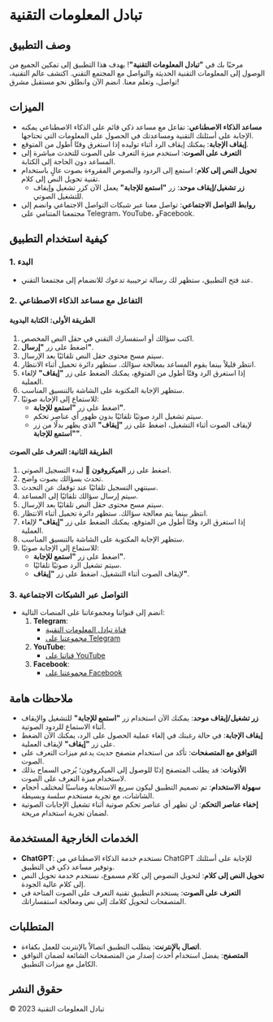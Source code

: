 # تبادل المعلومات التقنية

## وصف التطبيق

مرحبًا بك في **"تبادل المعلومات التقنية"**! يهدف هذا التطبيق إلى تمكين الجميع من الوصول إلى المعلومات التقنية الحديثة والتواصل مع المجتمع التقني. اكتشف عالم التقنية، تواصل، وتعلم معنا. انضم الآن وانطلق نحو مستقبل مشرق!

## الميزات

- **مساعد الذكاء الاصطناعي**: تفاعل مع مساعد ذكي قائم على الذكاء الاصطناعي يمكنه الإجابة على أسئلتك التقنية ومساعدتك في الحصول على المعلومات التي تحتاجها.
- **إيقاف الإجابة**: يمكنك إيقاف الرد أثناء توليده إذا استغرق وقتًا أطول من المتوقع.
- **التعرف على الصوت**: استخدم ميزة التعرف على الصوت للتحدث مباشرة إلى المساعد دون الحاجة إلى الكتابة.
- **تحويل النص إلى كلام**: استمع إلى الردود والنصوص المقروءة بصوت عالٍ باستخدام تقنية تحويل النص إلى كلام.
  - **زر تشغيل/إيقاف موحد**: زر **"استمع للإجابة"** يعمل الآن كزر تشغيل وإيقاف للتشغيل الصوتي.
- **روابط التواصل الاجتماعي**: تواصل معنا عبر شبكات التواصل الاجتماعي وانضم إلى مجتمعنا المتنامي على Telegram، YouTube، وFacebook.

## كيفية استخدام التطبيق

### 1. البدء

- عند فتح التطبيق، ستظهر لك رسالة ترحيبية تدعوك للانضمام إلى مجتمعنا التقني.

### 2. التفاعل مع مساعد الذكاء الاصطناعي

#### الطريقة الأولى: الكتابة اليدوية

1. اكتب سؤالك أو استفسارك التقني في حقل النص المخصص.
2. اضغط على زر **"إرسال"**.
3. سيتم مسح محتوى حقل النص تلقائيًا بعد الإرسال.
4. انتظر قليلاً بينما يقوم المساعد بمعالجة سؤالك. ستظهر دائرة تحميل أثناء الانتظار.
5. إذا استغرق الرد وقتًا أطول من المتوقع، يمكنك الضغط على زر **"إيقاف"** لإلغاء العملية.
6. ستظهر الإجابة المكتوبة على الشاشة بالتنسيق المناسب.
7. للاستماع إلى الإجابة صوتيًا:
   - اضغط على زر **"استمع للإجابة"**.
   - سيتم تشغيل الرد صوتيًا تلقائيًا بدون ظهور أي عناصر تحكم.
   - لإيقاف الصوت أثناء التشغيل، اضغط على زر **"إيقاف"** الذي يظهر بدلًا من زر **"استمع للإجابة"**.

#### الطريقة الثانية: التعرف على الصوت

1. اضغط على زر **الميكروفون 🎤** لبدء التسجيل الصوتي.
2. تحدث بسؤالك بصوت واضح.
3. سينتهي التسجيل تلقائيًا عند توقفك عن التحدث.
4. سيتم إرسال سؤالك تلقائيًا إلى المساعد.
5. سيتم مسح محتوى حقل النص تلقائيًا بعد الإرسال.
6. انتظر بينما يتم معالجة سؤالك. ستظهر دائرة تحميل أثناء الانتظار.
7. إذا استغرق الرد وقتًا أطول من المتوقع، يمكنك الضغط على زر **"إيقاف"** لإلغاء العملية.
8. ستظهر الإجابة المكتوبة على الشاشة بالتنسيق المناسب.
9. للاستماع إلى الإجابة صوتيًا:
   - اضغط على زر **"استمع للإجابة"**.
   - سيتم تشغيل الرد صوتيًا تلقائيًا.
   - لإيقاف الصوت أثناء التشغيل، اضغط على زر **"إيقاف"**.

### 3. التواصل عبر الشبكات الاجتماعية

- انضم إلى قنواتنا ومجموعاتنا على المنصات التالية:
  1. **Telegram**:
     - [قناة تبادل المعلومات التقنية](https://t.me/echangetec)
     - [مجموعتنا على Telegram](https://t.me/Youness_be)
  2. **YouTube**:
     - [قناتنا على YouTube](https://www.youtube.com/@echangetec)
  3. **Facebook**:
     - [مجموعتنا على Facebook](https://www.facebook.com/groups/1802881706649541/?ref=share)

## ملاحظات هامة

- **زر تشغيل/إيقاف موحد**: يمكنك الآن استخدام زر **"استمع للإجابة"** للتشغيل والإيقاف أثناء الاستماع للردود الصوتية.
- **إيقاف الإجابة**: في حالة رغبتك في إلغاء عملية الحصول على الرد، يمكنك الآن الضغط على زر **"إيقاف"** لإيقاف العملية.
- **التوافق مع المتصفحات**: تأكد من استخدام متصفح حديث يدعم ميزات التعرف على الصوت.
- **الأذونات**: قد يطلب المتصفح إذنًا للوصول إلى الميكروفون؛ يُرجى السماح بذلك لاستخدام ميزة التعرف على الصوت.
- **سهولة الاستخدام**: تم تصميم التطبيق ليكون سريع الاستجابة ومناسبًا لمختلف أحجام الشاشات، مع تجربة مستخدم سلسة وبسيطة.
- **إخفاء عناصر التحكم**: لن تظهر أي عناصر تحكم صوتية أثناء تشغيل الإجابات الصوتية لضمان تجربة استخدام مريحة.

## الخدمات الخارجية المستخدمة

- **ChatGPT**: نستخدم خدمة الذكاء الاصطناعي من ChatGPT للإجابة على أسئلتك وتوفير مساعد ذكي في التطبيق.
- **تحويل النص إلى كلام**: لتحويل النصوص إلى كلام مسموع، نستخدم خدمة تحويل النص إلى كلام عالية الجودة.
- **التعرف على الصوت**: يستخدم التطبيق تقنية التعرف على الصوت المتاحة في المتصفحات لتحويل كلامك إلى نص ومعالجة استفساراتك.

## المتطلبات

- **اتصال بالإنترنت**: يتطلب التطبيق اتصالاً بالإنترنت للعمل بكفاءة.
- **المتصفح**: يفضل استخدام أحدث إصدار من المتصفحات الشائعة لضمان التوافق الكامل مع ميزات التطبيق.

## حقوق النشر

© 2023 تبادل المعلومات التقنية
